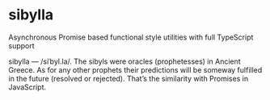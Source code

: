 # sibylla

Asynchronous Promise based functional style utilities with full TypeScript support

sibylla — /siˈbyl.la/. The sibyls were oracles (prophetesses) in Ancient Greece. As for any other prophets their predictions will be someway fulfilled in the future (resolved or rejected). That’s the similarity with Promises in JavaScript.
